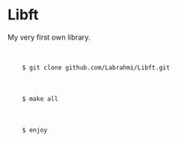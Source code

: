 # Libft
My very first own library.

<br>
<code>
	$ git clone github.com/Labrahmi/Libft.git
</code>
<br><br>
<code>
	$ make all
</code>
<br><br>
<code>
	$ enjoy
</code>
 
